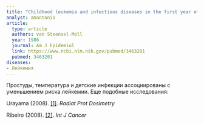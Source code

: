 ```yaml
---
title: "Childhood leukemia and infectious diseases in the first year of life: a register-based case-control study"
analyst: amantonio
article:
  type: article
  authors: van Steensel-Moll
  year: 1986
  journal: Am J Epidemiol
  link: https://www.ncbi.nlm.nih.gov/pubmed/3463201
  pubmed: 3463201
diseases:
- Лейкемия
---
```


Простуды, температура и детские инфекции ассоциированы с уменьшением риска лейкемии.
Еще подобные исследования:

Urayama (2008). [[1]](https://www.ncbi.nlm.nih.gov/pmc/articles/PMC2879097/). *Radiat Prot Dosimetry*

Ribeiro (2008). [[2]](https://www.ncbi.nlm.nih.gov/pubmed/18688860). *Int J Cancer*
